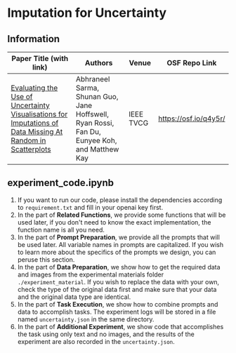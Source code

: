 # Imputation for Uncertainty

## Information

| Paper Title (with link)                                                                                           | Authors   | Venue     | OSF Repo Link |
|--------------------------------------------------------------------------------------------------------------------|-----------|-----------|----------------|
| [Evaluating the Use of Uncertainty Visualisations for Imputations of Data Missing At Random in Scatterplots](https://doi.org/10.1109/TVCG.2022.3209348)   |Abhraneel Sarma, Shunan Guo, Jane Hoffswell, Ryan Rossi, Fan Du, Eunyee Koh, and Matthew Kay           |IEEE TVCG           |<https://osf.io/q4y5r/>                |

## experiment_code.ipynb

1. If you want to run our code, please install the dependencies according to `requirement.txt` and fill in your openai key first.
2. In the part of **Related Functions**, we provide some functions that will be used later, if you don't need to know the exact implementation, the function name is all you need.
3. In the part of **Prompt Preparation**, we provide all the prompts that will be used later. All variable names in prompts are capitalized. If you wish to learn more about the specifics of the prompts we design, you can peruse this section.
4. In the part of **Data Preparation**, we show how to get the required data and images from the experimental materials folder `./experiment_material`. If you wish to replace the data with your own, check the type of the original data first and make sure that your data and the original data type are identical.
5. In the part of **Task Execution**, we show how to combine prompts and data to accomplish tasks. The experiment logs will be stored in a file named `uncertainty.json` in the same directory.
6. In the part of **Additional Experiment**, we show code that accomplishes the task using only text and no images, and the results of the experiment are also recorded in the `uncertainty.json`.

